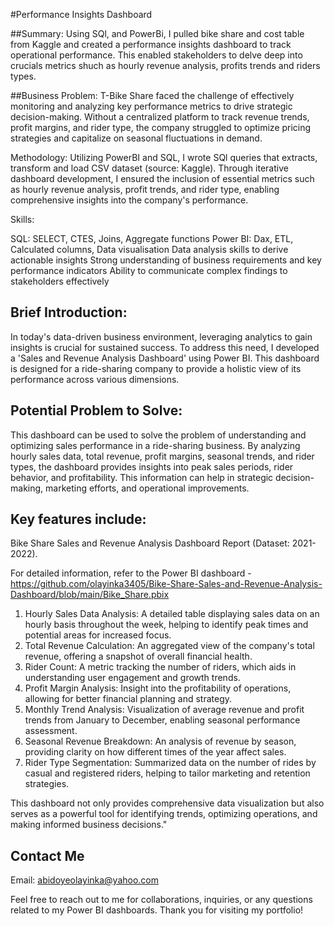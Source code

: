#Performance Insights Dashboard

##Summary:
Using SQl, and PowerBi, I pulled bike share and cost table from Kaggle and created a performance insights dashboard to track operational performance. This enabled stakeholders to delve deep into crucials metrics shuch as hourly revenue analysis, profits trends and riders types.

##Business Problem:
T-Bike Share faced the challenge of effectively monitoring and analyzing key performance metrics to drive strategic decision-making. Without a centralized platform to track revenue trends, profit margins, and rider type, the company struggled to optimize pricing strategies and capitalize on seasonal fluctuations in demand.

Methodology:
Utilizing PowerBI and SQL, I wrote SQl queries that extracts, transform and load CSV dataset (source: Kaggle). Through iterative dashboard development, I ensured the inclusion of essential metrics such as hourly revenue analysis, profit trends, and rider type, enabling comprehensive insights into the company's performance.

Skills:

SQL: SELECT, CTES, Joins, Aggregate functions
Power BI: Dax, ETL, Calculated columns, Data visualisation
Data analysis skills to derive actionable insights
Strong understanding of business requirements and key performance indicators
Ability to communicate complex findings to stakeholders effectively


## Brief Introduction:
In today's data-driven business environment, leveraging analytics to gain insights is crucial for sustained success. To address this need, I developed a 'Sales and Revenue Analysis Dashboard' using Power BI. This dashboard is designed for a ride-sharing company to provide a holistic view of its performance across various dimensions.

## Potential Problem to Solve:
This dashboard can be used to solve the problem of understanding and optimizing sales performance in a ride-sharing business. By analyzing hourly sales data, total revenue, profit margins, seasonal trends, and rider types, the dashboard provides insights into peak sales periods, rider behavior, and profitability. This information can help in strategic decision-making, marketing efforts, and operational improvements.

## Key features include:
Bike Share Sales and Revenue Analysis Dashboard Report (Dataset: 2021-2022).

For detailed information, refer to the Power BI dashboard - https://github.com/olayinka3405/Bike-Share-Sales-and-Revenue-Analysis-Dashboard/blob/main/Bike_Share.pbix

1. Hourly Sales Data Analysis: A detailed table displaying sales data on an hourly basis throughout the week, helping to identify peak times and potential areas for increased focus.
2. Total Revenue Calculation: An aggregated view of the company's total revenue, offering a snapshot of overall financial health.
3. Rider Count: A metric tracking the number of riders, which aids in understanding user engagement and growth trends.
4. Profit Margin Analysis: Insight into the profitability of operations, allowing for better financial planning and strategy.
5. Monthly Trend Analysis: Visualization of average revenue and profit trends from January to December, enabling seasonal performance assessment.
6. Seasonal Revenue Breakdown: An analysis of revenue by season, providing clarity on how different times of the year affect sales.
7. Rider Type Segmentation: Summarized data on the number of rides by casual and registered riders, helping to tailor marketing and retention strategies.

This dashboard not only provides comprehensive data visualization but also serves as a powerful tool for identifying trends, optimizing operations, and making informed business decisions."

## Contact Me
Email: abidoyeolayinka@yahoo.com

Feel free to reach out to me for collaborations, inquiries, or any questions related to my Power BI dashboards. Thank you for visiting my portfolio!
